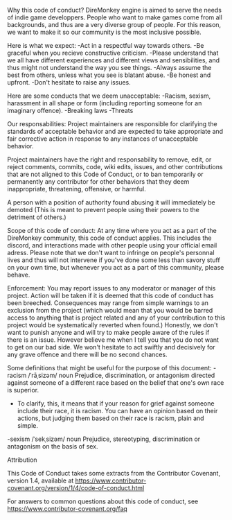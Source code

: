 Why this code of conduct?
DireMonkey engine is aimed to serve the needs of indie game developpers. People who want to make games
come from all backgrounds, and thus are a very diverse group of people. For this reason, 
we want to make it so our community is the most inclusive possible.

Here is what we expect:
-Act in a respectful way towards others.
-Be graceful when you recieve constructive criticism.
-Please understand that we all have different experiences and different views and sensibilities, and thus
might not understand the way you see things.
-Always assume the best from others, unless what you see is blatant abuse.
-Be honest and upfront.
-Don't hesitate to raise any issues.

Here are some conducts that we deem unacceptable:
-Racism, sexism, harassment in all shape or form (including reporting someone for an imaginary offence).
-Breaking laws
-Threats

Our responsabilities:
Project maintainers are responsible for clarifying the standards of acceptable
behavior and are expected to take appropriate and fair corrective action in
response to any instances of unacceptable behavior.

Project maintainers have the right and responsability to remove, edit, or
reject comments, commits, code, wiki edits, issues, and other contributions
that are not aligned to this Code of Conduct, or to ban temporarily or
permanently any contributor for other behaviors that they deem inappropriate,
threatening, offensive, or harmful.

A person with a position of authority found abusing it will immediately be demoted
(This is meant to prevent people using their powers to the detriment of others.)


Scope of this code of conduct:
At any time where you act as a part of the DireMonkey community, this code of conduct applies. This includes
the discord, and interactions made with other people using your official email adress. Please note that we
don't want to infringe on people's personnal lives and thus will not intervene if you've done some less than
savory stuff on your own time, but whenever you act as a part of this community, please behave.

Enforcement:
You may report issues to any moderator or manager of this project.
Action will be taken if it is deemed that this code of conduct has been breeched.
Consequences may range from simple warnings to an exclusion from the project (which would mean that you
would be barred access to anything that is project related and any of your contribution to this project
would be systematically reverted when found.)
Honestly, we don't want to punish anyone and will try to make people aware of the rules if there is an
issue. However believe me when I tell you that you do not want to get on our bad side. We won't hesitate to
act swiftly and decisively for any grave offence and there will be no second chances.

Some definitions that might be useful for the purpose of this document:
-racism
/ˈrāˌsizəm/
noun
Prejudice, discrimination, or antagonism directed against someone of a different race based on the belief that
one's own race is superior.
* To clarify, this, it means that if your reason for grief against someone include their race, it is racism. 
You can have an opinion based on their actions, but judging them based on their race is racism, plain and simple.

-sexism
/ˈsekˌsizəm/
noun
Prejudice, stereotyping, discrimination or antagonism on the basis of sex.

Attribution

This Code of Conduct takes some extracts from the Contributor Covenant, version 1.4,
available at https://www.contributor-covenant.org/version/1/4/code-of-conduct.html

For answers to common questions about this code of conduct, see
https://www.contributor-covenant.org/faq
